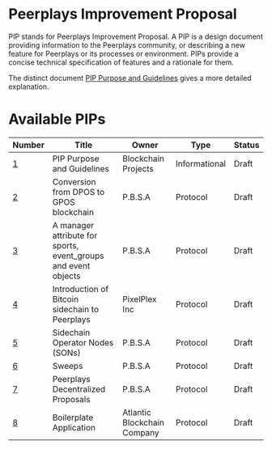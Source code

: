 # Peerplays Improvement Proposal

PIP stands for Peerplays Improvement Proposal. A PIP is a design
document providing information to the Peerplays community, or describing
a new feature for Peerplays or its processes or environment. PIPs
provide a concise technical specification of features and a rationale
for them.

The distinct document [PIP Purpose and Guidelines](pip-0001.md) gives a
more detailed explanation.

# Available PIPs

Number             | Title                                                    | Owner               | Type           | Status
-------------------|----------------------------------------------------------|---------------------|----------------|--------
[1](pip-0001.md)   | PIP Purpose and Guidelines                               | Blockchain Projects | Informational  | Draft
[2](pip-0002.md)   | Conversion from DPOS to GPOS blockchain                  | P.B.S.A             | Protocol       | Draft
[3](pip-0003.md)   | A manager attribute for sports, event_groups and event objects   | P.B.S.A             | Protocol       | Draft
[4](pip-0004.md)   | Introduction of Bitcoin sidechain to Peerplays   | PixelPlex Inc             | Protocol       | Draft
[5](pip-0005.md)   | Sidechain Operator Nodes (SONs)                          | P.B.S.A             | Protocol        |   Draft
[6](pip-0006.md)   | Sweeps                                                   | P.B.S.A             | Protocol        |   Draft
[7](pip-0007.md)   | Peerplays Decentralized Proposals                        | P.B.S.A             | Protocol        |   Draft
[8](pip-0008.md)   | Boilerplate Application              | Atlantic Blockchain Company             | Protocol        |   Draft
